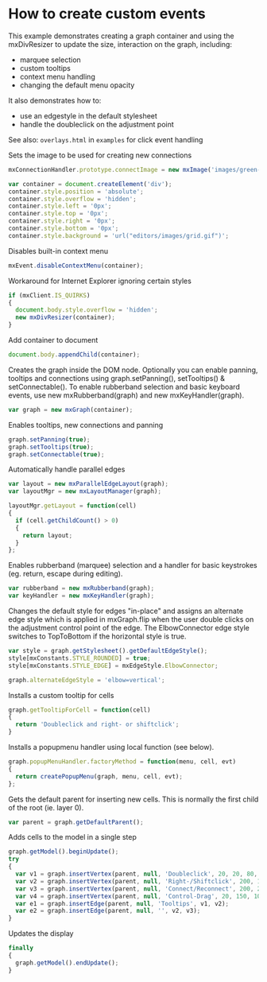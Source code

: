 # How to create custom events

This example demonstrates creating a graph container and using the mxDivResizer to update the size, interaction on the graph, including: 

- marquee selection
- custom tooltips
- context menu handling
- changing the default menu opacity

It also demonstrates how to:

- use an edgestyle in the default stylesheet
- handle the doubleclick on the adjustment point
  
See also: `overlays.html` in `examples` for click event handling

Sets the image to be used for creating new connections

```js
mxConnectionHandler.prototype.connectImage = new mxImage('images/green-dot.gif', 14, 14);

var container = document.createElement('div');
container.style.position = 'absolute';
container.style.overflow = 'hidden';
container.style.left = '0px';
container.style.top = '0px';
container.style.right = '0px';
container.style.bottom = '0px';
container.style.background = 'url("editors/images/grid.gif")';
```

Disables built-in context menu

```js
mxEvent.disableContextMenu(container);
```

Workaround for Internet Explorer ignoring certain styles

```js
if (mxClient.IS_QUIRKS)
{
  document.body.style.overflow = 'hidden';
  new mxDivResizer(container);
}
```

Add container to document

```js
document.body.appendChild(container);
```

Creates the graph inside the DOM node.
Optionally you can enable panning, tooltips and connections
using graph.setPanning(), setTooltips() & setConnectable().
To enable rubberband selection and basic keyboard events,
use new mxRubberband(graph) and new mxKeyHandler(graph).

```js
var graph = new mxGraph(container);
```

Enables tooltips, new connections and panning

```js
graph.setPanning(true);
graph.setTooltips(true);
graph.setConnectable(true);
```

Automatically handle parallel edges

```js
var layout = new mxParallelEdgeLayout(graph);
var layoutMgr = new mxLayoutManager(graph);

layoutMgr.getLayout = function(cell)
{
  if (cell.getChildCount() > 0)
  {
    return layout;
  }
};
```

Enables rubberband (marquee) selection and a handler
for basic keystrokes (eg. return, escape during editing).

```js
var rubberband = new mxRubberband(graph);
var keyHandler = new mxKeyHandler(graph);
```

Changes the default style for edges "in-place" and assigns
an alternate edge style which is applied in mxGraph.flip
when the user double clicks on the adjustment control point
of the edge. The ElbowConnector edge style switches to TopToBottom
if the horizontal style is true.

```js
var style = graph.getStylesheet().getDefaultEdgeStyle();
style[mxConstants.STYLE_ROUNDED] = true;
style[mxConstants.STYLE_EDGE] = mxEdgeStyle.ElbowConnector;

graph.alternateEdgeStyle = 'elbow=vertical';
```

Installs a custom tooltip for cells

```js
graph.getTooltipForCell = function(cell)
{
  return 'Doubleclick and right- or shiftclick';
}
```

Installs a popupmenu handler using local function (see below).

```js
graph.popupMenuHandler.factoryMethod = function(menu, cell, evt)
{
  return createPopupMenu(graph, menu, cell, evt);
};
```

Gets the default parent for inserting new cells. This
is normally the first child of the root (ie. layer 0).

```js
var parent = graph.getDefaultParent();
```

Adds cells to the model in a single step

```js
graph.getModel().beginUpdate();
try
{
  var v1 = graph.insertVertex(parent, null, 'Doubleclick', 20, 20, 80, 30);
  var v2 = graph.insertVertex(parent, null, 'Right-/Shiftclick', 200, 150, 120, 30);
  var v3 = graph.insertVertex(parent, null, 'Connect/Reconnect', 200, 20, 120, 30);
  var v4 = graph.insertVertex(parent, null, 'Control-Drag', 20, 150, 100, 30);
  var e1 = graph.insertEdge(parent, null, 'Tooltips', v1, v2);
  var e2 = graph.insertEdge(parent, null, '', v2, v3);
}
```

Updates the display

```js
finally
{
  graph.getModel().endUpdate();
}
```
